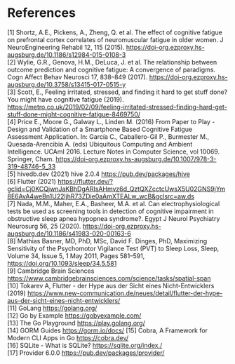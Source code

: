 # References

[1] Shortz, A.E., Pickens, A., Zheng, Q. et al. The effect of cognitive fatigue on prefrontal cortex correlates of neuromuscular fatigue in older women. J NeuroEngineering Rehabil 12, 115 (2015). https://doi-org.ezproxy.hs-augsburg.de/10.1186/s12984-015-0108-3  
[2] Wylie, G.R., Genova, H.M., DeLuca, J. et al. The relationship between outcome prediction and cognitive fatigue: A convergence of paradigms. Cogn Affect Behav Neurosci 17, 838–849 (2017). https://doi-org.ezproxy.hs-augsburg.de/10.3758/s13415-017-0515-y  
[3] Scott, E., Feeling irritated, stressed, and finding it hard to get stuff done? You might have cognitive fatigue (2019). https://metro.co.uk/2019/02/09/feeling-irritated-stressed-finding-hard-get-stuff-done-might-cognitive-fatigue-8469750/  
[4] Price E., Moore G., Galway L., Linden M. (2016) From Paper to Play - Design and Validation of a Smartphone Based Cognitive Fatigue Assessment Application. In: García C., Caballero-Gil P., Burmester M., Quesada-Arencibia A. (eds) Ubiquitous Computing and Ambient Intelligence. UCAmI 2016. Lecture Notes in Computer Science, vol 10069. Springer, Cham. https://doi-org.ezproxy.hs-augsburg.de/10.1007/978-3-319-48746-5_33  
[5] hivedb.dev (2021) hive 2.0.4 https://pub.dev/packages/hive  
[6] Flutter (2021) https://flutter.dev/?gclid=Cj0KCQjwnJaKBhDgARIsAHmvz6d_QztQXZcctcUwsX5U02GNS9jYm8E6AvA4weBn1U22ljhR73ZDie0aAmXTEALw_wcB&gclsrc=aw.ds  
[7] Nada, M.M., Maher, E.A., Basheer, M.A. et al. Can electrophysiological tests be used as screening tools in detection of cognitive impairment in obstructive sleep apnea hypopnea syndrome?. Egypt J Neurol Psychiatry Neurosurg 56, 25 (2020). https://doi-org.ezproxy.hs-augsburg.de/10.1186/s41983-020-00163-6  
[8] Mathias Basner, MD, PhD, MSc, David F. Dinges, PhD, Maximizing Sensitivity of the Psychomotor Vigilance Test (PVT) to Sleep Loss, Sleep, Volume 34, Issue 5, 1 May 2011, Pages 581–591, https://doi.org/10.1093/sleep/34.5.581  
[9] Cambridge Brain Sciences https://www.cambridgebrainsciences.com/science/tasks/spatial-span  
[10] Tokarev A, Flutter - der Hype aus der Sicht eines Nicht-Entwicklers (2019) https://www.new-communication.de/neues/detail/flutter-der-hype-aus-der-sicht-eines-nicht-entwicklers/  
[11] GoLang https://golang.org/  
[12] Go by Example https://gobyexample.com/  
[13] The Go Playground https://play.golang.org/  
[14] GORM Guides https://gorm.io/docs/
[15] Cobra, A Framework for Modern CLI Apps in Go https://cobra.dev/  
[16] SQLite - What is SQLite? https://sqlite.org/index./  
[17] Provider 6.0.0 https://pub.dev/packages/provider/  
